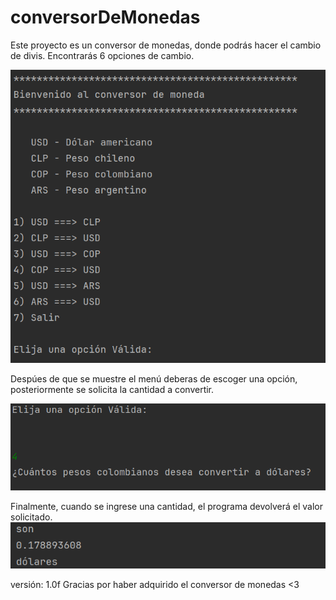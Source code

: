 # conversorDeMonedas

Este proyecto es un conversor de monedas, donde podrás hacer el cambio de divis.
Encontrarás 6 opciones de cambio.


![img.png](img.png)

Despúes de que se muestre el menú deberas de escoger una opción, posteriormente se solicita
la cantidad a convertir.

![img_1.png](img_1.png)

Finalmente, cuando se ingrese una cantidad, el programa devolverá el valor solicitado.
![img_2.png](img_2.png)



versión: 1.0f
Gracias por haber adquirido el conversor de monedas <3

